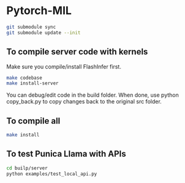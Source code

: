 # Pytorch-MIL
```bash
git submodule sync
git submodule update --init
```

## To compile server code with kernels

Make sure you compile/install FlashInfer first.

```bash
make codebase
make install-server
```

You can debug/edit code in the build folder. When done, use python copy_back.py to copy changes back to the original src folder.


## To compile all

```bash
make install
```

## To test Punica Llama with APIs

```bash
cd builp/server
python examples/test_local_api.py 
```